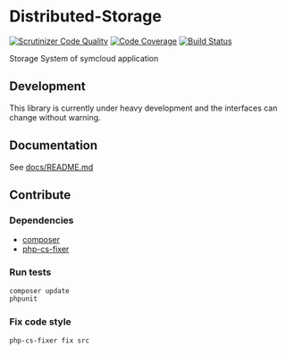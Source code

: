 # Distributed-Storage

[![Scrutinizer Code Quality](https://scrutinizer-ci.com/g/symcloud/distributed-storage/badges/quality-score.png?b=master)](https://scrutinizer-ci.com/g/symcloud/distributed-storage/?branch=master)
[![Code Coverage](https://scrutinizer-ci.com/g/symcloud/distributed-storage/badges/coverage.png?b=master)](https://scrutinizer-ci.com/g/symcloud/distributed-storage/?branch=master)
[![Build Status](https://travis-ci.org/symcloud/distributed-storage.svg?branch=master)](https://travis-ci.org/symcloud/distributed-storage)

Storage System of symcloud application

## Development

This library is currently under heavy development and the interfaces can change without warning.

## Documentation

See [docs/README.md](https://github.com/symcloud/distributed-storage/blob/master/doc/README.md)

## Contribute

### Dependencies

* [composer](https://getcomposer.org/)
* [php-cs-fixer](https://github.com/FriendsOfPHP/PHP-CS-Fixer)

### Run tests

```bash
composer update
phpunit
```

### Fix code style

```bash
php-cs-fixer fix src
```
